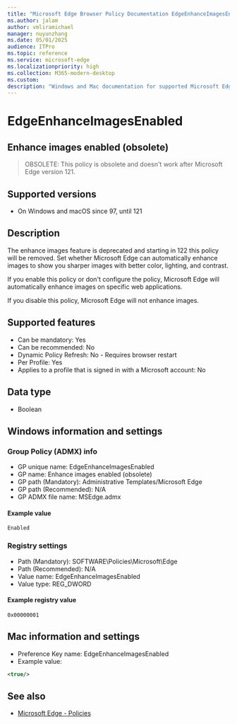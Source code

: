 ```yaml
---
title: "Microsoft Edge Browser Policy Documentation EdgeEnhanceImagesEnabled"
ms.author: jalam
author: vmliramichael
manager: nuyunzhang
ms.date: 05/01/2025
audience: ITPro
ms.topic: reference
ms.service: microsoft-edge
ms.localizationpriority: high
ms.collection: M365-modern-desktop
ms.custom:
description: "Windows and Mac documentation for supported Microsoft Edge Browser policy: Enhance images enabled (obsolete)"
---
```


<!--THIS FILE IS AUTOMATICALLY GENERATED. MANUAL CHANGES WILL BE OVERWRITTEN.-->
<!--Please contact the Microsoft Edge Manageability team with any questions.-->

# EdgeEnhanceImagesEnabled

## Enhance images enabled (obsolete)
> OBSOLETE: This policy is obsolete and doesn't work after Microsoft Edge version 121.

## Supported versions

- On Windows and macOS since 97, until 121

## Description

The enhance images feature is deprecated and starting in 122 this policy will be removed. Set whether Microsoft Edge can automatically enhance images to show you sharper images with better color, lighting, and contrast.

If you enable this policy or don't configure the policy, Microsoft Edge will automatically enhance images on specific web applications.

If you disable this policy, Microsoft Edge will not enhance images.

## Supported features

- Can be mandatory: Yes
- Can be recommended: No
- Dynamic Policy Refresh: No - Requires browser restart
- Per Profile: Yes
- Applies to a profile that is signed in with a Microsoft account: No

## Data type

- Boolean

## Windows information and settings

### Group Policy (ADMX) info

- GP unique name: EdgeEnhanceImagesEnabled
- GP name: Enhance images enabled (obsolete)
- GP path (Mandatory): Administrative Templates/Microsoft Edge
- GP path (Recommended): N/A
- GP ADMX file name: MSEdge.admx

#### Example value

```
Enabled
```

### Registry settings

- Path (Mandatory): SOFTWARE\Policies\Microsoft\Edge
- Path (Recommended): N/A
- Value name: EdgeEnhanceImagesEnabled
- Value type: REG_DWORD

#### Example registry value

```
0x00000001
```


## Mac information and settings

- Preference Key name: EdgeEnhanceImagesEnabled
- Example value:

```xml
<true/>
```

## See also
- [Microsoft Edge - Policies](../microsoft-edge-policies.md)
